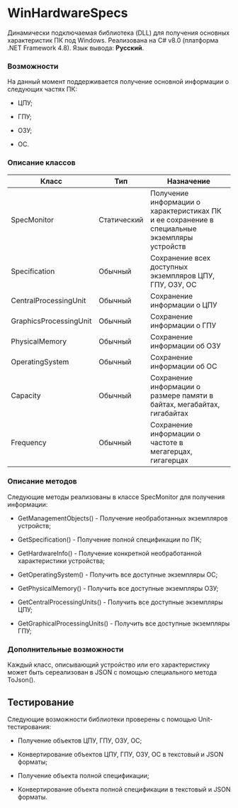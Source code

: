 # WinHardwareSpecs

Динамически подключаемая библиотека (DLL) для получения основных характеристик ПК под Windows. Реализована на C# v8.0 (платформа .NET Framework 4.8). Язык вывода: **Русский**.

### Возможности

На данный момент поддерживается получение основной информации о следующих частях ПК:

* ЦПУ;

* ГПУ;

* ОЗУ;

* ОС.

### Описание классов

| Класс                  | Тип         | Назначение                                                                                   |
| ---------------------- | ----------- | -------------------------------------------------------------------------------------------- |
| SpecMonitor            | Статический | Получение информации о характеристиках ПК и ее сохранение в специальные экземпляры устройств |
| Specification          | Обычный     | Сохранение всех доступных экземпляров ЦПУ, ГПУ, ОЗУ, ОС                                      |
| CentralProcessingUnit  | Обычный     | Сохранение информации о ЦПУ                                                                  |
| GraphicsProcessingUnit | Обычный     | Сохранение информации о ГПУ                                                                  |
| PhysicalMemory         | Обычный     | Сохранение информации об ОЗУ                                                                 |
| OperatingSystem        | Обычный     | Сохранение информации об ОС                                                                  |
| Capacity               | Обычный     | Сохранение информации о размере памяти в байтах, мегабайтах, гигабайтах                      |
| Frequency              | Обычный     | Сохранение информации о частоте в мегагерцах, гигагерцах                                     |

### Описание методов

Следующие методы реализованы в классе SpecMonitor для получения информации:

* GetManagementObjects() - Получение необработанных экземпляров устройств;

* GetSpecification() - Получение полной спецификации по ПК;

* GetHardwareInfo() - Получение конкретной необработанной характеристики устройства;

* GetOperatingSystem() - Получить все доступные экземпляры ОС;

* GetPhysicalMemory() - Получить все доступные экземпляры ОЗУ;

* GetCentralProcessingUnits() - Получить все доступные экземпляры ЦПУ;

* GetGraphicalProcessingUnits() - Получить все доступные экземпляры ГПУ;

### Дополнительные возможности

Каждый класс, описывающий устройство или его характеристику может быть сереализован в JSON с помощью специального метода ToJson().

## Тестирование

Следующие возможности библиотеки проверены с помощью Unit-тестирования:

* Получение объектов ЦПУ, ГПУ, ОЗУ, ОС;

* Конвертирование объектов ЦПУ, ГПУ, ОЗУ, ОС в текстовый и JSON форматы;

* Получение объекта полной спецификации;

* Конвертирование объекта полной спецификации в текстовый и JSON форматы.